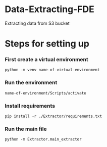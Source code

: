 # Data-Extracting-FDE
Extracting data from S3 bucket


# Steps for setting up

### First create a virtual environment
`python -m venv name-of-virtual-environment`

### Run the environment
`name-of-environment/Scripts/activate`

### Install requirements
`pip install -r ./Extractor/requirements.txt`

### Run the main file
`python -m Extractor.main_extractor`
